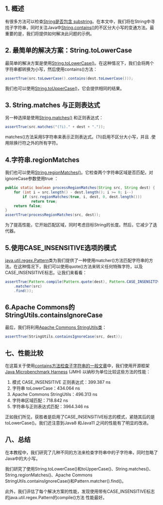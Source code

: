 ## 1. 概述

有很多方法可以检查[String是否包含 substring](https://www.baeldung.com/java-string-contains-substring)。在本文中，我们将在String中寻找子字符串，同时关注Java中[String.contains()](https://docs.oracle.com/en/java/javase/11/docs/api/java.base/java/lang/String.html#contains(java.lang.CharSequence))的不区分大小写的变通方法。最重要的是，我们将提供如何解决此问题的示例。

## 2. 最简单的解决方案：String.toLowerCase

最简单的解决方案是使用[String.toLowerCase()](https://www.baeldung.com/java-string-convert-case)。在这种情况下，我们会将两个字符串都转换为小写，然后使用contains()方法：

```java
assertTrue(src.toLowerCase().contains(dest.toLowerCase()));
```

我们也可以使用[String.toUpperCase()](https://www.baeldung.com/java-string-convert-case)，它会提供相同的结果。

## 3. String.matches 与正则表达式

另一种选择是使用[String.matches()](https://docs.oracle.com/en/java/javase/11/docs/api/java.base/java/lang/String.html#matches(java.lang.String)) 和正则表达式：

```java
assertTrue(src.matches("(?i)." + dest + "."));
```

matches()方法采用S字符串来表示正则表达式。(?i)启用不区分大小写，并且 .使用除换行符之外的所有字符。

## 4.字符串.regionMatches

我们也可以使用[String.regionMatches()](https://docs.oracle.com/en/java/javase/11/docs/api/java.base/java/lang/String.html#regionMatches(boolean,int,java.lang.String,int,int))。它检查两个字符串区域是否匹配，对ignoreCase参数使用true ：

```java
public static boolean processRegionMatches(String src, String dest) {
    for (int i = src.length() - dest.length(); i >= 0; i--) 
        if (src.regionMatches(true, i, dest, 0, dest.length())) 
            return true; 
    return false;
}
assertTrue(processRegionMatches(src, dest));
```

为了提高性能，它开始匹配区域，同时考虑目标String的长度。然后，它减少了迭代器。

## 5.使用CASE_INSENSITIVE选项的模式

[java.util.regex.Pattern](https://docs.oracle.com/en/java/javase/11/docs/api/java.base/java/util/regex/Pattern.html)类为我们提供了一种使用matcher()方法匹配字符串的方法。在这种情况下，我们可以使用quote()方法来转义任何特殊字符，以及CASE_INSENSITIVE标志。让我们来看看：

```java
assertTrue(Pattern.compile(Pattern.quote(dest), Pattern.CASE_INSENSITIVE)
    .matcher(src)
    .find());
```

## 6.Apache Commons的 StringUtils.containsIgnoreCase

最后，我们将利用[Apache Commons StringUtils类](https://www.baeldung.com/string-processing-commons-lang)：

```java
assertTrue(StringUtils.containsIgnoreCase(src, dest));
```

## 七、性能比较

在这篇关于使用[contains](https://www.baeldung.com/java-string-contains-substring)[方法](https://www.baeldung.com/java-string-contains-substring)[检查子字符串的一般文章](https://www.baeldung.com/java-string-contains-substring)中，我们使用开源框架[Java Microbenchmark Harness](https://www.baeldung.com/java-microbenchmark-harness) (JMH) 以纳秒为单位比较这些方法的性能：

1.  模式 CASE_INSENSITIVE 正则表达式：399.387 ns
2.  字符串 toLowerCase：434.064 ns
3.  Apache Commons StringUtils：496.313 ns
4.  字符串区域匹配：718.842 ns
5.  字符串与正则表达式匹配：3964.346 ns

正如我们所见，获胜者是启用了CASE_INSENSITIVE标志的模式，紧随其后的是toLowerCase()。我们还注意到Java8 和Java11 之间的性能有了明显的改进。

## 八、总结

在本教程中，我们研究了几种不同的方法来检查字符串中的子字符串，同时忽略了Java中的大小写。

我们研究了使用String.toLowerCase()和toUpperCase()、String.matches()、String.regionMatches()、Apache Commons StringUtils.containsIgnoreCase()和Pattern.matcher().find()。

此外，我们评估了每个解决方案的性能，发现使用带有CASE_INSENSITIVE标志的java.util.regex.Pattern的compile()方法 性能最好。
